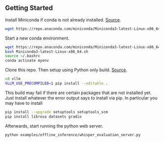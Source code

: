 ## Getting Started

Install Miniconda if conda is not already installed. [Source](https://docs.anaconda.com/miniconda/install/).

```bash
wget https://repo.anaconda.com/miniconda/Miniconda3-latest-Linux-x86_64.sh
```

Start a new conda environment.
```bash
wget https://repo.anaconda.com/miniconda/Miniconda3-latest-Linux-x86_64.sh
bash Miniconda3-latest-Linux-x86_64.sh
source ~/.bashrc
conda activate myenv
```

Clone this repo. Then setup using Python only build. [Source](https://docs.vllm.ai/en/latest/getting_started/installation/gpu/index.html?device=cuda#build-wheel-from-source).

```bash
cd vllm
VLLM_USE_PRECOMPILED=1 pip install --editable .
```
This build may fail if there are certain packages that are not installed yet. Just install whatever the error output says to install via pip. In particular you may have to install
```bash
pip install --upgrade setuptools setuptools_scm
pip install librosa datasets gradio
```
Afterwards, start running the python web server.
```bash
python examples/offline_inference/whisper_evaluation_server.py  
```

